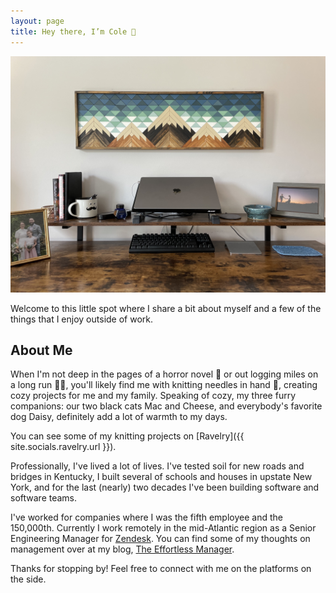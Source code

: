 ```yaml
---
layout: page
title: Hey there, I’m Cole 👋
---
```


![Clean desk, clean mind](/public/images/desk.jpg)

Welcome to this little spot where I share a bit about myself and a few of the things that I enjoy outside of work.

## About Me

When I'm not deep in the pages of a horror novel 📖 or out logging miles on a long run 🏃‍♀️, you'll likely find me with knitting needles in hand 🧶, creating cozy projects for me and my family. Speaking of cozy, my three furry companions: our two black cats Mac and Cheese, and everybody's favorite dog Daisy, definitely add a lot of warmth to my days.

You can see some of my knitting projects on [Ravelry]({{ site.socials.ravelry.url }}).

Professionally, I've lived a lot of lives. I've tested soil for new roads and bridges in Kentucky, I built several of schools and houses in upstate New York, and for the last (nearly) two decades I've been building software and software teams.

I've worked for companies where I was the fifth employee and the 150,000th. Currently I work remotely in the mid-Atlantic region as a Senior Engineering Manager for [Zendesk](https://www.zendesk.com/). You can find some of my thoughts on management over at my blog, [The Effortless Manager](https://theeffortlessmanager.com).

Thanks for stopping by! Feel free to connect with me on the platforms on the side.
